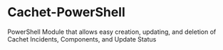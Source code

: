 # Cachet-PowerShell
PowerShell Module that allows easy creation, updating, and deletion of Cachet Incidents, Components, and Update Status
